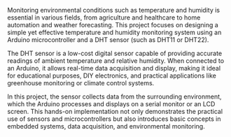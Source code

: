Monitoring environmental conditions such as temperature and humidity is essential in various fields, from agriculture and healthcare to home automation and weather forecasting. This project focuses on designing a simple yet effective temperature and humidity monitoring system using an Arduino microcontroller and a DHT sensor (such as DHT11 or DHT22).

The DHT sensor is a low-cost digital sensor capable of providing accurate readings of ambient temperature and relative humidity. When connected to an Arduino, it allows real-time data acquisition and display, making it ideal for educational purposes, DIY electronics, and practical applications like greenhouse monitoring or climate control systems.

In this project, the sensor collects data from the surrounding environment, which the Arduino processes and displays on a serial monitor or an LCD screen. This hands-on implementation not only demonstrates the practical use of sensors and microcontrollers but also introduces basic concepts in embedded systems, data acquisition, and environmental monitoring.
